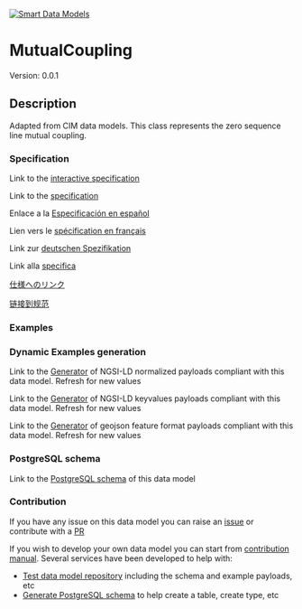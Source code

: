 [![Smart Data Models](https://smartdatamodels.org/wp-content/uploads/2022/01/SmartDataModels_logo.png "Logo")](https://smartdatamodels.org)
# MutualCoupling
Version: 0.0.1

## Description 

Adapted from CIM data models. This class represents the zero sequence line mutual coupling.
### Specification

Link to the [interactive specification](https://swagger.lab.fiware.org/?url=https://smart-data-models.github.io/dataModel.EnergyCIM/MutualCoupling/swagger.yaml)

Link to the [specification](https://github.com/smart-data-models/dataModel.EnergyCIM/blob/master/MutualCoupling/doc/spec.md)

Enlace a la [Especificación en español](https://github.com/smart-data-models/dataModel.EnergyCIM/blob/master/MutualCoupling/doc/spec_ES.md)

Lien vers le [spécification en français](https://github.com/smart-data-models/dataModel.EnergyCIM/blob/master/MutualCoupling/doc/spec_FR.md)

Link zur [deutschen Spezifikation](https://github.com/smart-data-models/dataModel.EnergyCIM/blob/master/MutualCoupling/doc/spec_DE.md)

Link alla [specifica](https://github.com/smart-data-models/dataModel.EnergyCIM/blob/master/MutualCoupling/doc/spec_IT.md)

[仕様へのリンク](https://github.com/smart-data-models/dataModel.EnergyCIM/blob/master/MutualCoupling/doc/spec_JA.md)

[链接到规范](https://github.com/smart-data-models/dataModel.EnergyCIM/blob/master/MutualCoupling/doc/spec_ZH.md)
### Examples
### Dynamic Examples generation

Link to the [Generator](https://smartdatamodels.org/extra/ngsi-ld_generator.php?schemaUrl=https://raw.githubusercontent.com/smart-data-models/dataModel.EnergyCIM/master/MutualCoupling/schema.json&email=info@smartdatamodels.org) of NGSI-LD normalized payloads compliant with this data model. Refresh for new values

Link to the [Generator](https://smartdatamodels.org/extra/ngsi-ld_generator_keyvalues.php?schemaUrl=https://raw.githubusercontent.com/smart-data-models/dataModel.EnergyCIM/master/MutualCoupling/schema.json&email=info@smartdatamodels.org) of NGSI-LD keyvalues payloads compliant with this data model. Refresh for new values

Link to the [Generator](https://smartdatamodels.org/extra/geojson_features_generator.php?schemaUrl=https://raw.githubusercontent.com/smart-data-models/dataModel.EnergyCIM/master/MutualCoupling/schema.json&email=info@smartdatamodels.org) of geojson feature format payloads compliant with this data model. Refresh for new values
### PostgreSQL schema

Link to the [PostgreSQL schema](https://smart-data-models.github.io/dataModel.EnergyCIM/MutualCoupling/schema.sql) of this data model
### Contribution

 If you have any issue on this data model you can raise an [issue](https://github.com/smart-data-models/dataModel.EnergyCIM/issues)  or contribute with a [PR](https://github.com/smart-data-models/dataModel.EnergyCIM/pulls)

 If you wish to develop your own data model you can start from [contribution manual](https://bit.ly/contribution_manual). Several services have been developed to help with: 
 - [Test data model repository](https://smartdatamodels.org/index.php/data-models-contribution-api/) including the schema and example payloads, etc
 - [Generate PostgreSQL schema](https://smartdatamodels.org/index.php/sql-service/) to help create a table, create type, etc